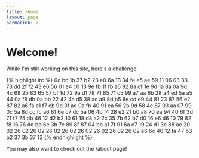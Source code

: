 ```yaml
---
title: /home
layout: page
permalink: /
---
```


# Welcome!

While I'm still working on this site, here's a challenge:

<div id="wrapper" style="text-align:center">
 <div id="container" style="display:inline-block;text-align:left">
    {% highlight irc %}
    0c bc 1b 37 b2 23 e0 6a 13 34 fe e5 ae 59 11 06
    03 33 73 dd 2f f2 43 e6 56 01 e4 c0 13 9e fb 1f
    fb a6 92 8a cf 1e 9d 1a 8a 0a 9d 4c 68 2b 83 65
    57 bf 1d 72 9a d1 78 71 85 71 c5 99 a7 aa 6b 28
    a4 ed 5a a5 44 0a f8 db 0a bb 22 42 4a d5 38 ac
    a9 8d b5 6e cd e9 44 81 23 87 56 e2 87 82 a6 fa
    c1 f7 cb 9d 3f ad 0a fb 40 91 ea 56 2b 9d 58 4e
    87 03 aa 07 99 0c 5a 8d cc fc a6 81 6e c7 dc 5a
    06 4b f4 28 e2 21 b0 a8 70 ea 94 40 6f 3d 71 f7
    75 db 46 12 d2 b2 10 61 18 d8 a2 2c 35 7b 62 b7
    d0 16 e6 d6 10 79 82 f8 16 76 dd bd 6e 3b 7e 89
    8f 87 04 bb a1 7f 91 6a c7 19 24 d1 3c 88 ae 20
    02 26 02 26 02 26 02 26 02 26 02 26 02 26 02 26
    02 e6 6c 40 12 fa 47 b3 b2 37 3b 37 13
    {% endhighlight %}
 </div>
</div>

You may also want to check out the /about page!
